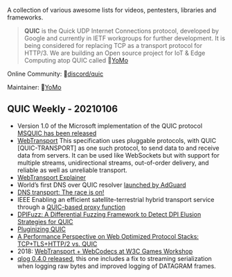 A collection of various awesome lists for videos, pentesters, libraries and frameworks.

> **QUIC** is the Quick UDP Internet Connections protocol, developed by Google and currently in IETF workgroups for further development. It is being considered for replacing TCP as a transport protocol for HTTP/3. We are building an Open source project for IoT & Edge Computing atop QUIC called 🦖[YoMo](https://yomo.run/)

Online Community: 🍖[discord/quic](https://discord.gg/CTH3wv9) 

Maintainer: 🦖[YoMo](https://yomo.run/)

## QUIC Weekly - 20210106

* Version 1.0 of the Microsoft implementation of the QUIC protocol [MSQUIC has been released](https://github.com/microsoft/msquic)
* [WebTransport](https://w3c.github.io/webtransport/) This specification uses pluggable protocols, with QUIC [QUIC-TRANSPORT] as one such protocol, to send data to and receive data from servers. It can be used like WebSockets but with support for multiple streams, unidirectional streams, out-of-order delivery, and reliable as well as unreliable transport.
* [WebTransport Explainer](https://github.com/w3c/webtransport/blob/master/explainer.md)
* World’s first DNS over QUIC resolver [launched by AdGuard](https://itsecuritywire.com/quick-bytes/worlds-first-dns-over-quic-resolver-launched-by-adguard/)
* [DNS transport: The race is on!](https://centr.org/news/blog/ietf109-dns-transport.html)
* IEEE Enabling an efficient satellite-terrestrial hybrid transport service through a [QUIC-based proxy function](https://ieeexplore.ieee.org/document/9297334/keywords#keywords)
* [DPIFuzz: A Differential Fuzzing Framework to Detect DPI Elusion Strategies for QUIC](https://dl.acm.org/doi/pdf/10.1145/3427228.3427662)
* [Pluginizing QUIC](https://cdn.uclouvain.be/groups/cms-editors-ingi/articles/Pluginzing%20QUIC.pdf)
* [A Performance Perspective on Web Optimized Protocol Stacks: TCP+TLS+HTTP/2 vs. QUIC](https://irtf.org/anrw/2019/anrw2019-final25-acmpaginated.pdf)
* 2018: [WebTransport + WebCodecs at W3C Games Workshop](https://www.w3.org/2018/12/games-workshop/slides/21-webtransport-webcodecs.pdf)
* [qlog 0.4.0 released](crates.io/crates/qlog), this one includes a fix to streaming serialization when logging raw bytes and improved logging of DATAGRAM frames.
